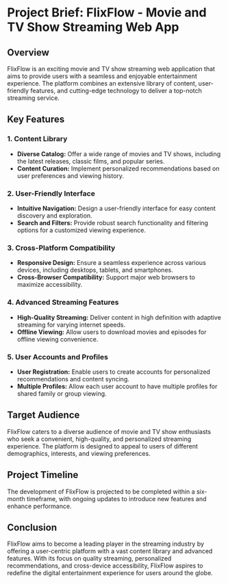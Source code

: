 # Project Brief: FlixFlow - Movie and TV Show Streaming Web App

## Overview

FlixFlow is an exciting movie and TV show streaming web application that aims to provide users with a seamless and enjoyable entertainment experience. The platform combines an extensive library of content, user-friendly features, and cutting-edge technology to deliver a top-notch streaming service.

## Key Features

### 1. Content Library

- **Diverse Catalog:** Offer a wide range of movies and TV shows, including the latest releases, classic films, and popular series.
- **Content Curation:** Implement personalized recommendations based on user preferences and viewing history.

### 2. User-Friendly Interface

- **Intuitive Navigation:** Design a user-friendly interface for easy content discovery and exploration.
- **Search and Filters:** Provide robust search functionality and filtering options for a customized viewing experience.

### 3. Cross-Platform Compatibility

- **Responsive Design:** Ensure a seamless experience across various devices, including desktops, tablets, and smartphones.
- **Cross-Browser Compatibility:** Support major web browsers to maximize accessibility.

### 4. Advanced Streaming Features

- **High-Quality Streaming:** Deliver content in high definition with adaptive streaming for varying internet speeds.
- **Offline Viewing:** Allow users to download movies and episodes for offline viewing convenience.

### 5. User Accounts and Profiles

- **User Registration:** Enable users to create accounts for personalized recommendations and content syncing.
- **Multiple Profiles:** Allow each user account to have multiple profiles for shared family or group viewing.

## Target Audience

FlixFlow caters to a diverse audience of movie and TV show enthusiasts who seek a convenient, high-quality, and personalized streaming experience. The platform is designed to appeal to users of different demographics, interests, and viewing preferences.

## Project Timeline

The development of FlixFlow is projected to be completed within a six-month timeframe, with ongoing updates to introduce new features and enhance performance.

## Conclusion

FlixFlow aims to become a leading player in the streaming industry by offering a user-centric platform with a vast content library and advanced features. With its focus on quality streaming, personalized recommendations, and cross-device accessibility, FlixFlow aspires to redefine the digital entertainment experience for users around the globe.